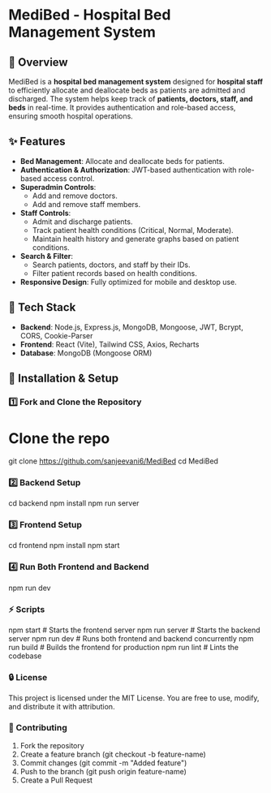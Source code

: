 # MediBed - Hospital Bed Management System

## 🏥 Overview
MediBed is a **hospital bed management system** designed for **hospital staff** to efficiently allocate and deallocate beds as patients are admitted and discharged. The system helps keep track of **patients, doctors, staff, and beds** in real-time. It provides authentication and role-based access, ensuring smooth hospital operations.

## ✨ Features
- **Bed Management**: Allocate and deallocate beds for patients.
- **Authentication & Authorization**: JWT-based authentication with role-based access control.
- **Superadmin Controls**:
  - Add and remove doctors.
  - Add and remove staff members.
- **Staff Controls**:
  - Admit and discharge patients.
  - Track patient health conditions (Critical, Normal, Moderate).
  - Maintain health history and generate graphs based on patient conditions.
- **Search & Filter**:
  - Search patients, doctors, and staff by their IDs.
  - Filter patient records based on health conditions.
- **Responsive Design**: Fully optimized for mobile and desktop use.

## 🚀 Tech Stack
- **Backend**: Node.js, Express.js, MongoDB, Mongoose, JWT, Bcrypt, CORS, Cookie-Parser
- **Frontend**: React (Vite), Tailwind CSS, Axios, Recharts
- **Database**: MongoDB (Mongoose ORM)

## 🔧 Installation & Setup

### 1️⃣ Fork and Clone the Repository

# Clone the repo
git clone https://github.com/sanjeevani6/MediBed
cd MediBed

### 2️⃣ Backend Setup

cd backend
npm install
npm run server
### 3️⃣ Frontend Setup

cd frontend
npm install
npm start
 ### 4️⃣ Run Both Frontend and Backend

npm run dev
### ⚡ Scripts

npm start        # Starts the frontend server
npm run server   # Starts the backend server
npm run dev      # Runs both frontend and backend concurrently
npm run build    # Builds the frontend for production
npm run lint     # Lints the codebase
 ### 🔒 License
This project is licensed under the MIT License. You are free to use, modify, and distribute it with attribution.

### 🤝 Contributing


1. Fork the repository
2. Create a feature branch (git checkout -b feature-name)
3. Commit changes (git commit -m "Added feature")
4. Push to the branch (git push origin feature-name)
5. Create a Pull Request
